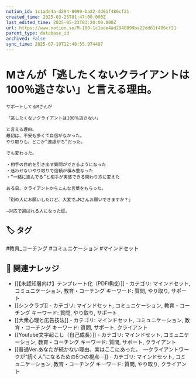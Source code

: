 ```yaml
---
notion_id: 1c1ade4a-d294-8099-ba22-dd61f486cf21
created_time: 2025-03-25T01:47:00.000Z
last_edited_time: 2025-05-23T03:20:00.000Z
url: https://www.notion.so/M-100-1c1ade4ad2948099ba22dd61f486cf21
parent_type: database_id
archived: False
sync_time: 2025-07-19T12:48:55.974487
---
```


# Mさんが「逃したくないクライアントは100％逃さない」と言える理由。

```plain text
サポートしてるMさんが

「逃したくないクライアントは100％逃さない」

と言える理由。
最初は、不安も多くて自信がなかった。
やり取りも、どこか“遠慮がち”だった。

でも変わった。

・相手の目的を引き出す質問ができるようになった
・迷わせないやり取りで信頼が積み重なった
・“一緒に進んでる”と相手が実感できる関わり方に変えた

ある日、クライアントからこんな言葉をもらった。

「別の人にお願いしたけど、大変で…Mさんお願いできますか？」

→対応で選ばれる人になった証。
```

## 🏷️ タグ
#教育_コーチング #コミュニケーション #マインドセット

## 🔗 関連ナレッジ
- [[【未認知層向け】テンプレート化（PDF構成）]] - カテゴリ: マインドセット, コミュニケーション, 教育・コーチング キーワード: 質問, やり取り, サポート
- [[シンクラブ]] - カテゴリ: マインドセット, コミュニケーション, 教育・コーチング キーワード: 質問, やり取り, サポート
- [[大衆心理と広告技法]] - カテゴリ: マインドセット, コミュニケーション, 教育・コーチング キーワード: 質問, サポート, クライアント
- [[Youtube文字起こし（自己成長）]] - カテゴリ: マインドセット, コミュニケーション, 教育・コーチング キーワード: 質問, サポート, クライアント
- [[普通Ver.あなたが続かない理由、実はここにあった。　—クライアントワークが“続く人”になるための5つの視点—]] - カテゴリ: マインドセット, コミュニケーション, 教育・コーチング キーワード: 質問, やり取り, クライアント
